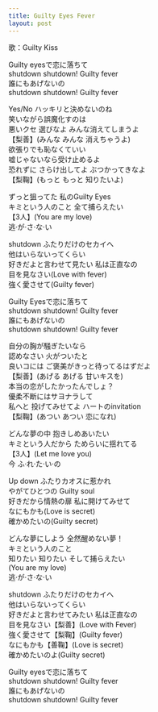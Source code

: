 ```yaml
---
title: Guilty Eyes Fever
layout: post
---
```

歌：Guilty Kiss

<p>Guilty eyesで恋に落ちて<br />
shutdown shutdown! Guilty fever<br />
誰にもあげないの<br />
shutdown shutdown! Guilty fever</p>

<p><a class="mari">Yes/No ハッキリと決めないのね<br />
笑いながら誤魔化すのは<br />
悪いクセ 選びなよ みんな消えてしまうよ</a><br />
【<a class="riko">梨</a><a class="yoshiko">善</a>】(みんな みんな 消えちゃうよ)<br />
<a class="yoshiko">欲張りでも恥なくていい<br />
嘘じゃないなら受け止めるよ<br />
恐れずに さらけ出してよ ぶつかってきなよ</a><br />
【<a class="riko">梨</a><a class="mari">鞠</a>】(もっと もっと 知りたいよ)</p>

<p><a class="riko">ずっと狙ってた 私のGuilty Eyes<br />
キミという人のこと 全て捕らえたい</a><br />
【3人】(You are my love)<br />
<a class="mari">逃·が·さ·な·い</a></p>

<p>shutdown ふたりだけのセカイへ<br />
他はいらないってくらい<br />
好きだよと言わせて見たい 私は正直なの<br />
目を見なさい(Love with fever)<br />
強く愛させて(Guilty fever)</p>

<p>Guilty Eyesで恋に落ちて<br />
shutdown shutdown! Guilty fever<br />
誰にもあげないの<br />
shutdown shutdown! Guilty fever</p>

<p><a class="mari">自分の胸が騒ぎたいなら<br />
認めなさい 火がついたと<br />
良いコには ご褒美がきっと待ってるはずだよ</a><br />
【<a class="riko">梨</a><a class="yoshiko">善</a>】(あげる あげる 甘いキスを)<br />
<a class="yoshiko">本当の恋がしたかったんでしょ？<br />
優柔不断にはサヨナラして<br />
私へと 投げてみせてよ ハートのinvitation</a><br />
【<a class="riko">梨</a><a class="mari">鞠</a>】(あつい あつい 恋になれ)</p>

<p><a class="riko">どんな夢の中 抱きしめあいたい<br />
キミという人だから ためらいに揺れてる</a><br />
【3人】(Let me love you)<br />
<a class="riko">今</a> <a class="yoshiko">ふ·れ·た·い·の</a></p>

<p>Up down ふたりカオスに惹かれ<br />
やがてひとつの Guilty soul<br />
好きだから情熱の扉 私に開けてみせて<br />
なにもかも(Love is secret)<br />
確かめたいの(Guilty secret)</p>

<p><a class="riko">どんな夢にしよう 全然醒めない夢！<br />
キミという人のこと</a><br />
<a class="mari">知りたい</a> <a class="yoshiko">知りたい</a> <a class="riko">そして捕らえたい</a><br />
(You are my love)<br />
<a class="riko">逃·が·さ·な·い</a></p>

<p>shutdown ふたりだけのセカイへ<br />
他はいらないってくらい<br />
好きだよと言わせてみたい 私は正直なの<br />
<a class="mari">目を見なさい</a>【<a class="riko">梨</a><a class="yoshiko">善</a>】(Love with Fever)<br />
<a class="yoshiko">強く愛させて</a>【<a class="riko">梨</a><a class="mari">鞠</a>】(Guilty fever)<br />
<a class="riko">なにもかも</a>【<a class="yoshiko">善</a><a class="mari">鞠</a>】(Love is secret)<br />
確かめたいのよ(Guilty secret)</p>

<p>Guilty eyesで恋に落ちて<br />
shutdown shutdown! Guilty fever<br />
誰にもあげないの<br />
shutdown shutdown! Guilty fever</p>